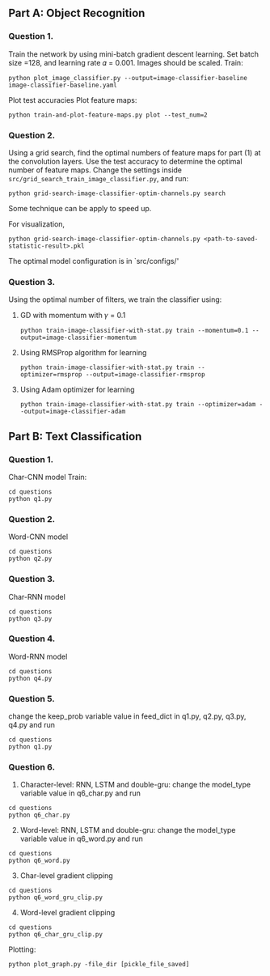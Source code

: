 ## Part A: Object Recognition
### Question 1. 
Train the network by using mini-batch gradient descent learning. Set batch size =128, and
learning rate 𝛼 = 0.001. Images should be scaled.
Train:
```shell script
python plot_image_classifier.py --output=image-classifier-baseline image-classifier-baseline.yaml
```
Plot test accuracies
Plot feature maps:
```shell script
python train-and-plot-feature-maps.py plot --test_num=2
```

### Question 2.
Using a grid search, find the optimal numbers of feature maps for part (1) at the convolution
layers. Use the test accuracy to determine the optimal number of feature maps.
Change the settings inside `src/grid_search_train_image_classifier.py`, and run:
```shell script
python grid-search-image-classifier-optim-channels.py search
```
Some technique can be apply to speed up.

For visualization,
```shell script
python grid-search-image-classifier-optim-channels.py <path-to-saved-statistic-result>.pkl
```

The optimal model configuration is in `src/configs/'

### Question 3.
Using the optimal number of filters, we train the classifier using:
1. GD with momentum with 𝛾 = 0.1
    ```shell script
    python train-image-classifier-with-stat.py train --momentum=0.1 --output=image-classifier-momentum
    ```
2. Using RMSProp algorithm for learning
    ```shell script
    python train-image-classifier-with-stat.py train --optimizer=rmsprop --output=image-classifier-rmsprop
    ```
3. Using Adam optimizer for learning
    ```shell script
    python train-image-classifier-with-stat.py train --optimizer=adam --output=image-classifier-adam
    ```

## Part B: Text Classification
### Question 1. 
Char-CNN model
Train:
```shell script
cd questions
python q1.py
```

### Question 2.
Word-CNN model
```shell script
cd questions
python q2.py
```

### Question 3.
Char-RNN model
```shell script
cd questions
python q3.py
```

### Question 4.
Word-RNN model
```shell script
cd questions
python q4.py
```

### Question 5.
change the keep_prob variable value in feed_dict in q1.py, q2.py, q3.py, q4.py and run
```shell script
cd questions
python q1.py
```


### Question 6.
1. Character-level: RNN, LSTM and double-gru: change the model_type variable value in q6_char.py and run
```shell script
cd questions
python q6_char.py 
```

2. Word-level: RNN, LSTM and double-gru: change the model_type variable value in q6_word.py and run
```shell script
cd questions
python q6_word.py 
```

3. Char-level gradient clipping
```shell script
cd questions
python q6_word_gru_clip.py
```

4. Word-level gradient clipping
```shell script
cd questions
python q6_char_gru_clip.py
```

Plotting: 
```shell script
python plot_graph.py -file_dir [pickle_file_saved]
```

